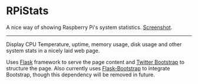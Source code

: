 RPiStats
========

A nice way of showing Raspberry Pi's system statistics. [Screenshot][screenshot].

* * *

Display CPU Temperature, uptime, memory usage, disk usage and other system stats in a nicely laid web page.

Uses [Flask][flask] framework to serve the page content and [Twitter Bootstrap][bootstrap] to structure the page. Also currently uses [Flask-Bootstrap][flask-bootstrap] to integrate Bootstrap, though this dependency will be removed in future.

[flask]: https://github.com/mitsuhiko/flask
[bootstrap]: http://twitter.github.com/bootstrap/index.html
[flask-bootstrap]: https://github.com/mbr/flask-bootstrap
[screenshot]: http://i.imgur.com/B1nysjd.png

